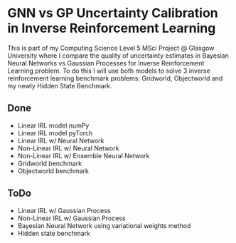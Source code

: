 # GNN vs GP Uncertainty Calibration in Inverse Reinforcement Learning 
This is part of my Computing Science Level 5 MSci Project @ Glasgow University where I compare the quality of uncertainty estimates in Bayesian Neural Networks vs Gaussian Processes for Inverse Reinforcement Learning problem. To do this I will use both models to solve 3 inverse reinforcement learning benchmark problems: Gridworld, Objectworld and my newly Hidden State Benchmark.

## Done
- Linear IRL model numPy
- Linear IRL model pyTorch
- Linear IRL w/ Neural Network
- Non-Linear IRL w/ Neural Network
- Non-Linear IRL w/ Ensemble Neural Network
- Gridworld benchmark
- Objectworld benchmark

## ToDo
- Linear IRL w/ Gaussian Process
- Non-Linear IRL w/ Gaussian Process
- Bayesian Neural Network using variational weights method
- Hidden state benchmark

